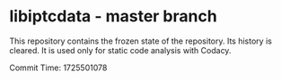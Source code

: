 # libiptcdata - master branch

This repository contains the frozen state of the repository.
Its history is cleared. It is used only for static code
analysis with Codacy.

Commit Time: 1725501078